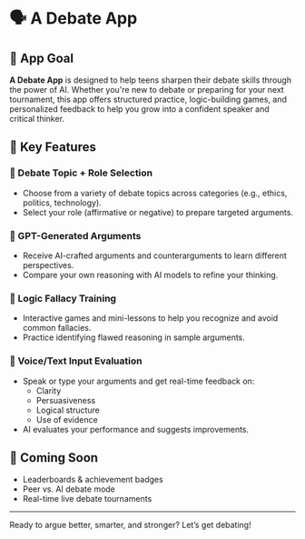 # 🗣️ A Debate App

## 📌 App Goal

**A Debate App** is designed to help teens sharpen their debate skills through the power of AI. Whether you're new to debate or preparing for your next tournament, this app offers structured practice, logic-building games, and personalized feedback to help you grow into a confident speaker and critical thinker.

## 🚀 Key Features

### 🎯 Debate Topic + Role Selection
- Choose from a variety of debate topics across categories (e.g., ethics, politics, technology).
- Select your role (affirmative or negative) to prepare targeted arguments.

### 🤖 GPT-Generated Arguments
- Receive AI-crafted arguments and counterarguments to learn different perspectives.
- Compare your own reasoning with AI models to refine your thinking.

### 🧠 Logic Fallacy Training
- Interactive games and mini-lessons to help you recognize and avoid common fallacies.
- Practice identifying flawed reasoning in sample arguments.

### 🎤 Voice/Text Input Evaluation
- Speak or type your arguments and get real-time feedback on:
  - Clarity
  - Persuasiveness
  - Logical structure
  - Use of evidence
- AI evaluates your performance and suggests improvements.

## 📱 Coming Soon
- Leaderboards & achievement badges  
- Peer vs. AI debate mode  
- Real-time live debate tournaments  

---

Ready to argue better, smarter, and stronger? Let’s get debating!

